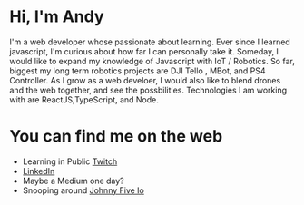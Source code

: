 # Hi, I'm Andy 

I'm a web developer whose passionate about learning. Ever since I learned javascript, I'm curious about how far I can personally take it. 
Someday, I would like to expand my knowledge of Javascript with IoT / Robotics. So far, biggest my long term robotics projects are 
DJI Tello , MBot, and PS4 Controller. As I grow as a web develoer, I would also like to blend drones and the web together, and see the possbilities.
Technologies I am working with are ReactJS,TypeScript, and Node. 

# You can find me on the web
- Learning in Public <a href="https://www.twitch.tv/andee927"/>Twitch</a>
- <a href="https://www.linkedin.com/in/andy-liu-951b9413/"/>LinkedIn</a>
- Maybe a Medium one day?
- Snooping around <a href="http://johnny-five.io/"/>Johnny Five Io </a>
